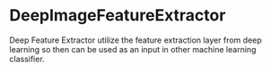 # DeepImageFeatureExtractor
Deep Feature Extractor utilize the feature extraction layer from deep learning so then can be used as an input in other machine learning classifier.
